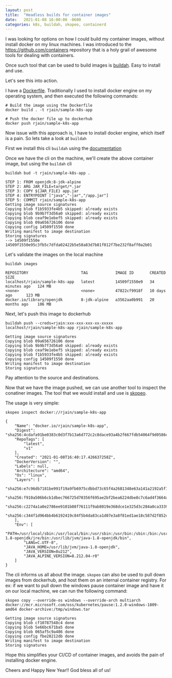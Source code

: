 ```yaml
---
layout: post
title:  "Headless builds for container images"
date:   2021-01-08 16:00:00 -0600
categories: k8s, buildah, skopeo, containerd
---
```


I was looking for options on how I could build my container images, without install docker on my linux machines. I was introduced to the https://github.com/containers repository that is a holy grail of awesome tools for dealing with containers.

Once such tool that can be used to build images is [buildah](https://github.com/containers/buildah). Easy to install and use.

Let's see this into action.

I have a [Dockerfile](https://github.com/rahulkj/sample-k8s-app/Dockerfile). Traditionally I used to install docker engine on my operating system, and then executed the following commands:

```
# Build the image using the Dockerfile
docker build . -t rjain/sample-k8s-app

# Push the docker file up to dockerhub
docker push rjain/sample-k8s-app
```

Now issue with this approach is, I have to install docker engine, which itself is a pain. So lets take a look at `buildah`

First we install this cli `buildah` using the [documentation](https://github.com/containers/buildah/blob/master/install.md)

Once we have the cli on the machine, we'll create the above container image, but using the `buildah` cli

```
buildah bud -t rjain/sample-k8s-app .

STEP 1: FROM openjdk:8-jdk-alpine
STEP 2: ARG JAR_FILE=target/*.jar
STEP 3: COPY ${JAR_FILE} app.jar
STEP 4: ENTRYPOINT ["java","-jar","/app.jar"]
STEP 5: COMMIT rjain/sample-k8s-app
Getting image source signatures
Copying blob f1b5933fe4b5 skipped: already exists
Copying blob 9b9b7f3d56a0 skipped: already exists
Copying blob ceaf9e1ebef5 skipped: already exists
Copying blob 09a656726106 done
Copying config 14509f1550 done
Writing manifest to image destination
Storing signatures
--> 14509f1550e
14509f1550e95c3fb5c7dfda02422b5e58a83d7b81f012f7be232f8aff0a2b01
```

Let's validate the images on the local machine

```
buildah images

REPOSITORY                       TAG            IMAGE ID       CREATED          SIZE
localhost/rjain/sample-k8s-app   latest         14509f1550e9   34 minutes ago   124 MB
<none>                           <none>         47822cf9918f   10 days ago      123 MB
docker.io/library/openjdk        8-jdk-alpine   a3562aa0b991   20 months ago    106 MB
```

Next, let's push this image to dockerhub

```
buildah push --creds=rjain:xxx-xxx-xxx-xx-xxxxx localhost/rjain/sample-k8s-app rjain/sample-k8s-app

Getting image source signatures
Copying blob 09a656726106 done
Copying blob 9b9b7f3d56a0 skipped: already exists
Copying blob ceaf9e1ebef5 skipped: already exists
Copying blob f1b5933fe4b5 skipped: already exists
Copying config 14509f1550 done
Writing manifest to image destination
Storing signatures
```

Pay attention to the source and destinations.

Now that we have the image pushed, we can use another tool to inspect the conatiner images. The tool that we would install and use is [skopeo](https://github.com/containers/skopeo).

The usage is very simple:

```
skopeo inspect docker://rjain/sample-k8s-app

{
    "Name": "docker.io/rjain/sample-k8s-app",
    "Digest": "sha256:4cdafa91be0383c0d3f7b13a6d772c2c8dace93a4b2f667fdb54064f9d0586c7",
    "RepoTags": [
        "latest",
        "v1"
    ],
    "Created": "2021-01-08T16:40:17.426637258Z",
    "DockerVersion": "",
    "Labels": null,
    "Architecture": "amd64",
    "Os": "linux",
    "Layers": [
        "sha256:e7c96db7181be991f19a9fb6975cdbbd73c65f4a2681348e63a141a2192a5f10",
        "sha256:f910a506b6cb1dbec766725d70356f695ae2bf2bea6224dbe8c7c6ad4f3664a2",
        "sha256:c2274a1a0e2786ee9101b08f76111f9ab8019e368dce1e325d3c284a0ca33397",
        "sha256:c344f1d964bb4b6192419c84f5b4da83ca1d07e3a8f81ed1ae18c587d2f852c8"
    ],
    "Env": [
        "PATH=/usr/local/sbin:/usr/local/bin:/usr/sbin:/usr/bin:/sbin:/bin:/usr/lib/jvm/java-1.8-openjdk/jre/bin:/usr/lib/jvm/java-1.8-openjdk/bin",
        "LANG=C.UTF-8",
        "JAVA_HOME=/usr/lib/jvm/java-1.8-openjdk",
        "JAVA_VERSION=8u212",
        "JAVA_ALPINE_VERSION=8.212.04-r0"
    ]
}
```

The cli informs us all about the image. `skopeo` can also be used to pull down images from dockerhub, and host them on an internal container registry. For ex: if we want to pull down the windows pause container image and have it on our local machine, we can run the following command:

```
skopeo copy --override-os windows --override-arch multiarch docker://mcr.microsoft.com/oss/kubernetes/pause:1.2.0-windows-1809-amd64 docker-archive:/tmp/windows.tar

Getting image source signatures
Copying blob cf10787548c4 done
Copying blob 5e66bc671ba5 done
Copying blob 065af5c9a486 done
Copying config fbe28212db done
Writing manifest to image destination
Storing signatures
```

Hope this simplifies your CI/CD of container images, and avoids the pain of installing docker engine.

Cheers and Happy New Year!! God bless all of us!